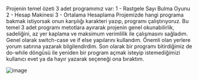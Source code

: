 Projenin temel özeti 3 adet programımız var:
1 - Rastgele Sayı Bulma Oyunu
2 - Hesap Makinesi
3 - Ortalama Hesaplama
Projemizde hangi programa bakmak istiyorsak onun karşılığı karakteri yazıp, programı çalıştırıyoruz.
Bu temel 3 adet programı metotlara ayırarak projenin genel okunabilirlik, sadeliğini, az yer kaplama ve maksimum verimlilik ile çalışmasını sağladım.
Genel olarak switch-case ve if else yapılarını kullandım.
Önemli olan yerlere yorum satırına yazarak bilgilendirdim.
Son olarak bir programı bitirdiğimiz de do-while döngüsü ile yeniden bir program açmak isteyip istemediğimizi kullanıcı evet ya da hayır yazarak seçeneği ona bıraktım.

![image](https://github.com/user-attachments/assets/a1ec11f3-bfc7-46cc-801d-08b9a7948d03)
